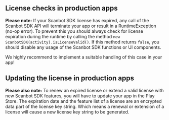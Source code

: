 ## License checks in production apps
**Please note:**
If your Scanbot SDK license has expired, any call of the Scanbot SDK API will terminate your app or result in a  RuntimeException (no-op error). To prevent this you should always check for license expiration during the runtime by calling the method `new ScanbotSDK(activity).isLicenseValid()`. If this method returns `false`, you should disable any usage of the Scanbot SDK functions or UI components.

We highly recommend to implement a suitable handling of this case in your app!

## Updating the license in production apps
**Please also note:**
To renew an expired license or extend a valid license with new Scanbot SDK features, you will have to update your app in the Play Store.
The expiration date and the feature list of a license are an encrypted data part of the license key string. Which means a renewal or extension of a license will cause a new license key string to be generated.
